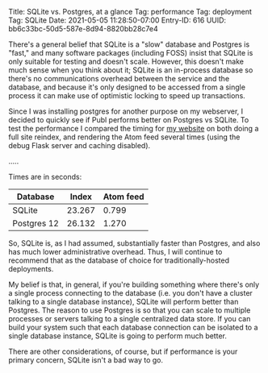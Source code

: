 Title: SQLite vs. Postgres, at a glance
Tag: performance
Tag: deployment
Tag: SQLite
Date: 2021-05-05 11:28:50-07:00
Entry-ID: 616
UUID: bb6c33bc-50d5-587e-8d94-8820bb28c7e4

There's a general belief that SQLite is a "slow" database and Postgres is "fast," and many software packages (including FOSS) insist that SQLite is only suitable for testing and doesn't scale. However, this doesn't make much sense when you think about it; SQLite is an in-process database so there's no communications overhead between the service and the database, and because it's only designed to be accessed from a single process it can make use of optimistic locking to speed up transactions.

Since I was installing postgres for another purpose on my webserver, I decided to quickly see if Publ performs better on Postgres vs SQLite. To test the performance I compared the timing for [my website](https://beesbuzz.biz/) on both doing a full site reindex, and rendering the Atom feed several times (using the debug Flask server and caching disabled).

.....

Times are in seconds:

| Database | Index | Atom feed |
|----------|-------|-----------|
| SQLite   | 23.267 | 0.799 |
| Postgres 12 | 26.132 | 1.270 |

So, SQLite is, as I had assumed, substantially faster than Postgres, and also has much lower administrative overhead. Thus, I will continue to recommend that as the database of choice for traditionally-hosted deployments.

My belief is that, in general, if you're building something where there's only a single process connecting to the database (i.e. you don't have a cluster talking to a single database instance), SQLite will perform better than Postgres. The reason to use Postgres is so that you can scale to multiple processes or servers talking to a single centralized data store. If you can build your system such that each database connection can be isolated to a single database instance, SQLite is going to perform much better.

There are other considerations, of course, but if performance is your primary concern, SQLite isn't a bad way to go.
